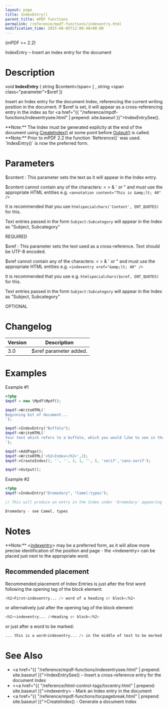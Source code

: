 ```yaml
---
layout: page
title: IndexEntry()
parent_title: mPDF functions
permalink: /reference/mpdf-functions/indexentry.html
modification_time: 2015-08-05T12:00:48+00:00
---
```


(mPDF >= 2.2)

IndexEntry – Insert an Index entry for the document

# Description

void **IndexEntry** ( 
string <span class="parameter">$content</span>
[ , string <span class="parameter">$xref</span> ])

Insert an Index entry for the document Index, referencing the current writing position in the document. 
If <span class="parameter">$xref</span> is set, it will appear as a cross-referencing entry in the index 
as for <a href="{{ "/reference/mpdf-functions/indexentrysee.html" | prepend: site.baseurl }}">IndexEntrySee()</a>.

<div class="alert alert-info" role="alert" markdown="1">
  **Note:** The Index must be generated explicity at the end of the document using 
  <a href="{{ "/reference/mpdf-functions/tocpagebreak.html" | prepend: site.baseurl }}">CreateIndex()</a> 
  at some point before <a href="{{ "/reference/mpdf-functions/output.html" | prepend: site.baseurl }}">Output()</a> is called.
</div>

<div class="alert alert-info" role="alert" markdown="1">
  **Note:** Prior to mPDF 2.2 the function `Reference()` was used. `IndexEntry()` is now the preferred form.
</div>

# Parameters

<span class="parameter">$content</span>
: This parameter sets the text as it will appear in the Index entry.

  <span class="parameter">$content</span> cannot contain any of the characters: &lt; &gt; &amp; ' *or* " and 
  must use the appropriate HTML entities e.g. `<annotation content="This is &amp;lt; 40" />`

  It is recommended that you use `htmlspecialchars('Content', ENT_QUOTES)` for this.
  
  Text entries passed in the form `Subject:Subcategory` will appear in the Index as "Subject, Subcategory"

  <span class="smallblock">REQUIRED</span>

<span class="parameter">$xref</span>
: This parameter sets the text used as a cross-reference. Text should be UTF-8 encoded.

  <span class="parameter">$xref</span> cannot contain any of the characters: &lt; &gt; &amp; ' *or* " and 
  must use the appropriate HTML entities e.g. `<indexentry xref="&amp;lt; 40" />`

  It is recommended that you use e.g. `htmlspecialchars($xref, ENT_QUOTES)` for this.

  Text entries passed in the form `Subject:Subcategory` will appear in the Index as "Subject, Subcategory"

  <span class="smallblock">OPTIONAL</span>

# Changelog

<table class="table">
<thead>
<tr>
    <th>Version</th>
    <th>Description</th>
</tr>
</thead>
<tbody>
<tr>
    <td>3.0</td>
    <td><span class="parameter">$xref</span> parameter added.</td>
</tr>
</tbody> </table>

# Examples

Example #1

```php
<?php
$mpdf = new \Mpdf\Mpdf();

$mpdf->WriteHTML('
Beginning bit of document...
');

$mpdf->IndexEntry("Buffalo");
$mpdf->WriteHTML('
Your text which refers to a buffalo, which you would like to see in the Index
');

$mpdf->AddPage();
$mpdf->WriteHTML('<h2>Index</h2>',2);
$mpdf->CreateIndex(2, '', '', 3, 1, '', 5, 'serif','sans-serif');

$mpdf->Output();

```

Example #2

```php
<?php
$mpdf->IndexEntry("Dromedary", "Camel:types");

// This will produce an entry in the Index under 'Dromedary' appearing as:

Dromedary - see Camel, types
```

# Notes

<div class="alert alert-info" role="alert" markdown="1">
  **Note:** &lt;<a href="{{ "/reference/html-control-tags/tocentry.html" | prepend: site.baseurl }}">indexentry</a>&gt; 
  may be a preferred form, as it will allow more precise identification of the position and page - the &lt;indexentry&gt; 
  can be placed just next to the appropriate word.
</div>

## Recommended placement

Recommended placement of Index Entries is just after the first word following the opening tag of the block element:

```php
<h2>First<indexentry... /> word of a heading or block</h2>
```

or alternatively just after the opening tag of the block element:

```php
<h2><indexentry... />Heading or block</h2>
```

or just after a word to be marked:

```php
... this is a word<indexentry... /> in the middle of text to be marked ...
```

# See Also

 * <a href="{{ "/reference/mpdf-functions/indexentrysee.html" | prepend: site.baseurl }}">IndexEntrySee()</a> – Insert a cross-reference entry for the document Index
 * &lt;<a href="{{ "/reference/html-control-tags/tocentry.html" | prepend: site.baseurl }}">indexentry</a>&gt; - Mark an Index entry in the document
 * <a href="{{ "/reference/mpdf-functions/tocpagebreak.html" | prepend: site.baseurl }}">CreateIndex()</a> - Generate a document Index
